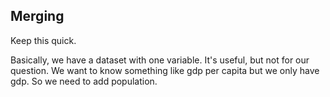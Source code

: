 ## Merging

Keep this quick.

Basically, we have a dataset with one variable. It's useful, but not for our question. We want to know something like gdp per capita but we only have gdp. So we need to add population. 

